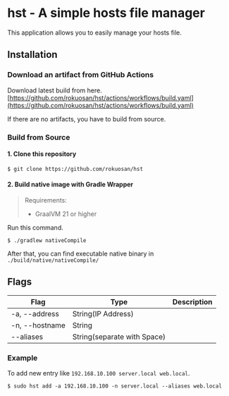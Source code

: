 # hst - A simple hosts file manager

This application allows you to easily manage your hosts file.

## Installation

### Download an artifact from GitHub Actions

Download latest build from here.
[https://github.com/rokuosan/hst/actions/workflows/build.yaml](https://github.com/rokuosan/hst/actions/workflows/build.yaml)

If there are no artifacts, you have to build from source.

### Build from Source

####  1. Clone this repository

```shell
$ git clone https://github.com/rokuosan/hst
```

####  2. Build native image with Gradle Wrapper

> Requirements:
> - GraalVM 21 or higher

Run this command.

```shell
$ ./gradlew nativeCompile
```

After that, you can find executable native binary in ``./build/native/nativeCompile/``

## Flags

| Flag           | Type                        | Description |
|----------------|-----------------------------|-------------|
| -a, --address  | String(IP Address)          |             |
| -n, --hostname | String                      |             |
| --aliases      | String(separate with Space) |             |

### Example

To add new entry like ``192.168.10.100 server.local web.local``.

```shell
$ sudo hst add -a 192.168.10.100 -n server.local --aliases web.local
```